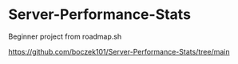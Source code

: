 # Server-Performance-Stats
Beginner project from roadmap.sh

https://github.com/boczek101/Server-Performance-Stats/tree/main
